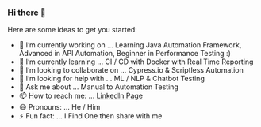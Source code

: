 ### Hi there 👋


Here are some ideas to get you started:

- 🔭 I’m currently working on ...         Learning Java Automation Framework, Advanced in API Automation, Beginner in Performance Testing :)
- 🌱 I’m currently learning ...           CI / CD with Docker with Real Time Reporting 
- 👯 I’m looking to collaborate on ...    Cypress.io &  Scriptless Automation 
- 🤔 I’m looking for help with ...        ML / NLP & Chatbot Testing
- 💬 Ask me about ...                     Manual to Automation Testing 
- 📫 How to reach me: ...                 [ LinkedIn Page ](https://www.linkedin.com/in/mitesh-dandade-1a62085b/)
- 😄 Pronouns: ...                        He / Him
- ⚡ Fun fact: ...                         I Find One then share with me 

